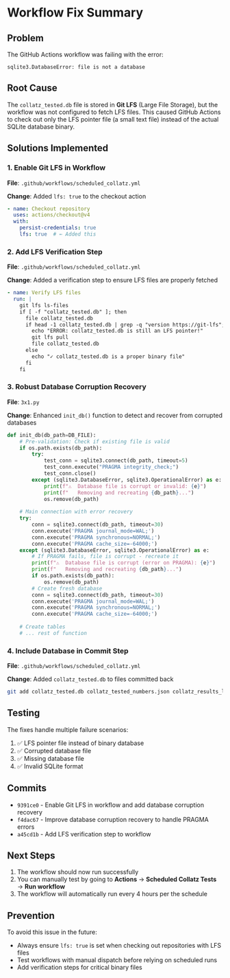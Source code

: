 # Workflow Fix Summary

## Problem
The GitHub Actions workflow was failing with the error:
```
sqlite3.DatabaseError: file is not a database
```

## Root Cause
The `collatz_tested.db` file is stored in **Git LFS** (Large File Storage), but the workflow was not configured to fetch LFS files. This caused GitHub Actions to check out only the LFS pointer file (a small text file) instead of the actual SQLite database binary.

## Solutions Implemented

### 1. Enable Git LFS in Workflow
**File**: `.github/workflows/scheduled_collatz.yml`

**Change**: Added `lfs: true` to the checkout action
```yaml
- name: Checkout repository
  uses: actions/checkout@v4
  with:
    persist-credentials: true
    lfs: true  # ← Added this
```

### 2. Add LFS Verification Step
**File**: `.github/workflows/scheduled_collatz.yml`

**Change**: Added a verification step to ensure LFS files are properly fetched
```yaml
- name: Verify LFS files
  run: |
    git lfs ls-files
    if [ -f "collatz_tested.db" ]; then
      file collatz_tested.db
      if head -1 collatz_tested.db | grep -q "version https://git-lfs"; then
        echo "ERROR: collatz_tested.db is still an LFS pointer!"
        git lfs pull
        file collatz_tested.db
      else
        echo "✓ collatz_tested.db is a proper binary file"
      fi
    fi
```

### 3. Robust Database Corruption Recovery
**File**: `3x1.py`

**Change**: Enhanced `init_db()` function to detect and recover from corrupted databases

```python
def init_db(db_path=DB_FILE):
    # Pre-validation: Check if existing file is valid
    if os.path.exists(db_path):
        try:
            test_conn = sqlite3.connect(db_path, timeout=5)
            test_conn.execute("PRAGMA integrity_check;")
            test_conn.close()
        except (sqlite3.DatabaseError, sqlite3.OperationalError) as e:
            print(f"⚠️  Database file is corrupt or invalid: {e}")
            print(f"   Removing and recreating {db_path}...")
            os.remove(db_path)
    
    # Main connection with error recovery
    try:
        conn = sqlite3.connect(db_path, timeout=30)
        conn.execute('PRAGMA journal_mode=WAL;')
        conn.execute('PRAGMA synchronous=NORMAL;')
        conn.execute('PRAGMA cache_size=-64000;')
    except (sqlite3.DatabaseError, sqlite3.OperationalError) as e:
        # If PRAGMA fails, file is corrupt - recreate it
        print(f"⚠️  Database file is corrupt (error on PRAGMA): {e}")
        print(f"   Removing and recreating {db_path}...")
        if os.path.exists(db_path):
            os.remove(db_path)
        # Create fresh database
        conn = sqlite3.connect(db_path, timeout=30)
        conn.execute('PRAGMA journal_mode=WAL;')
        conn.execute('PRAGMA synchronous=NORMAL;')
        conn.execute('PRAGMA cache_size=-64000;')
    
    # Create tables
    # ... rest of function
```

### 4. Include Database in Commit Step
**File**: `.github/workflows/scheduled_collatz.yml`

**Change**: Added `collatz_tested.db` to files committed back
```bash
git add collatz_tested.db collatz_tested_numbers.json collatz_results_log.txt || true
```

## Testing
The fixes handle multiple failure scenarios:
1. ✅ LFS pointer file instead of binary database
2. ✅ Corrupted database file
3. ✅ Missing database file
4. ✅ Invalid SQLite format

## Commits
- `9391ce0` - Enable Git LFS in workflow and add database corruption recovery
- `f4dac67` - Improve database corruption recovery to handle PRAGMA errors
- `a45cd1b` - Add LFS verification step to workflow

## Next Steps
1. The workflow should now run successfully
2. You can manually test by going to **Actions** → **Scheduled Collatz Tests** → **Run workflow**
3. The workflow will automatically run every 4 hours per the schedule

## Prevention
To avoid this issue in the future:
- Always ensure `lfs: true` is set when checking out repositories with LFS files
- Test workflows with manual dispatch before relying on scheduled runs
- Add verification steps for critical binary files
